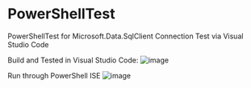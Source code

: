 # PowerShellTest
 PowerShellTest for Microsoft.Data.SqlClient Connection Test via Visual Studio Code

Build and Tested in Visual Studio Code:
![image](https://github.com/H-Yeo/PowerShellTest/assets/138053434/9e21e273-6c7b-47cd-8d04-67306ed0f45e)

Run through PowerShell ISE
![image](https://github.com/H-Yeo/PowerShellTest/assets/138053434/f24b530e-d130-4b98-a282-76c5ab4cc04b)
